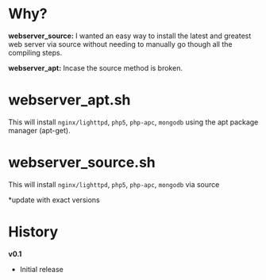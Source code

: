 Why?
===============
**webserver_source:**
I wanted an easy way to install the latest and greatest web server via source without needing to manually go though all the compiling steps.

**webserver_apt:**
Incase the source method is broken.

webserver_apt.sh 
===============
This will install `nginx/lighttpd`, `php5`, `php-apc`, `mongodb` using the apt package manager (apt-get).

webserver_source.sh 
===============
This will install `nginx/lighttpd`, `php5`, `php-apc`, `mongodb` via source

*update with exact versions

History
===============
**v0.1**
- Initial release